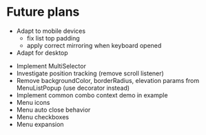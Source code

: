 # Future plans

+ Adapt to mobile devices 
  + fix list top padding
  + apply correct mirroring when keyboard opened
+ Adapt for desktop
* Implement MultiSelector
* Investigate position tracking (remove scroll listener)
* Remove backgroundColor, borderRadius, elevation params from MenuListPopup
  (use decorator instead)
* Implement common combo context demo in example
* Menu icons
* Menu auto close behavior
* Menu checkboxes
* Menu expansion
